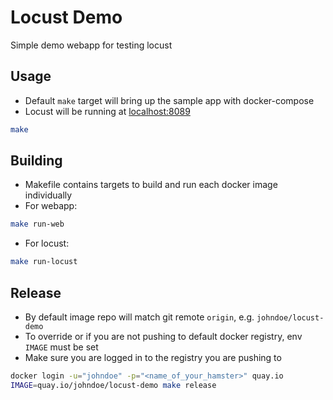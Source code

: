 # Locust Demo

Simple demo webapp for testing locust

## Usage

- Default `make` target will bring up the sample app with docker-compose
- Locust will be running at [localhost:8089](http://localhost:8089)

```sh
make
```

## Building

- Makefile contains targets to build and run each docker image individually
- For webapp:

```sh
make run-web
```

- For locust:

```sh
make run-locust
```

## Release

- By default image repo will match git remote `origin`, e.g. `johndoe/locust-demo`
- To override or if you are not pushing to default docker registry, env `IMAGE` must be set
- Make sure you are logged in to the registry you are pushing to

```sh
docker login -u="johndoe" -p="<name_of_your_hamster>" quay.io
IMAGE=quay.io/johndoe/locust-demo make release
```
